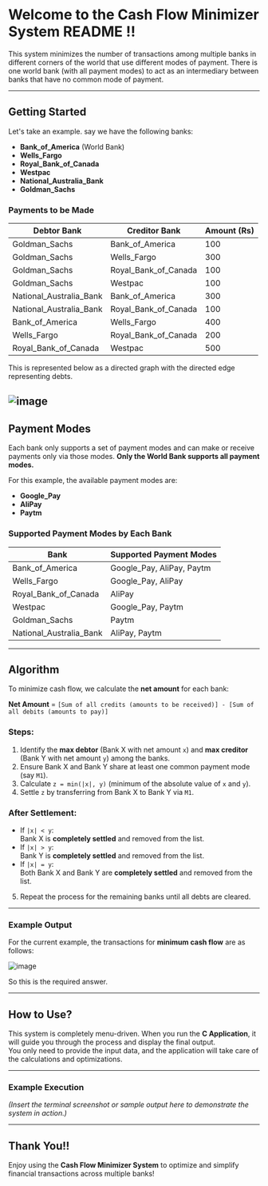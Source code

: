 # Welcome to the Cash Flow Minimizer System README !!

This system minimizes the number of transactions among multiple banks in different corners of the world that use different modes of payment. There is one world bank (with all payment modes) to act as an intermediary between banks that have no common mode of payment.

---

## Getting Started

Let's take an example. say we have the following banks:

- **Bank_of_America** (World Bank)
- **Wells_Fargo**
- **Royal_Bank_of_Canada**
- **Westpac**
- **National_Australia_Bank**
- **Goldman_Sachs**

### Payments to be Made

| Debtor Bank                 | Creditor Bank            | Amount (Rs) |
|-----------------------------|--------------------------|-------------|
| Goldman_Sachs              | Bank_of_America         | 100         |
| Goldman_Sachs              | Wells_Fargo             | 300         |
| Goldman_Sachs              | Royal_Bank_of_Canada    | 100         |
| Goldman_Sachs              | Westpac                 | 100         |
| National_Australia_Bank    | Bank_of_America         | 300         |
| National_Australia_Bank    | Royal_Bank_of_Canada    | 100         |
| Bank_of_America            | Wells_Fargo             | 400         |
| Wells_Fargo                | Royal_Bank_of_Canada    | 200         |
| Royal_Bank_of_Canada       | Westpac                 | 500         |

This is represented below as a directed graph with the directed edge representing debts.

![image](https://github.com/user-attachments/assets/632b6449-53e3-48d2-aedd-0a1359b641fb)
---

## Payment Modes

Each bank only supports a set of payment modes and can make or receive payments only via those modes. **Only the World Bank supports all payment modes.**

For this example, the available payment modes are:

- **Google_Pay**
- **AliPay**
- **Paytm**

### Supported Payment Modes by Each Bank

| Bank                       | Supported Payment Modes           |
|----------------------------|------------------------------------|
| Bank_of_America            | Google_Pay, AliPay, Paytm         |
| Wells_Fargo                | Google_Pay, AliPay                |
| Royal_Bank_of_Canada       | AliPay                            |
| Westpac                    | Google_Pay, Paytm                 |
| Goldman_Sachs              | Paytm                             |
| National_Australia_Bank    | AliPay, Paytm                     |

---

## Algorithm

To minimize cash flow, we calculate the **net amount** for each bank:

**Net Amount** = `[Sum of all credits (amounts to be received)] - [Sum of all debits (amounts to pay)]`

### Steps:

1. Identify the **max debtor** (Bank X with net amount `x`) and **max creditor** (Bank Y with net amount `y`) among the banks.  
2. Ensure Bank X and Bank Y share at least one common payment mode (say `M1`).  
3. Calculate `z = min(|x|, y)` (minimum of the absolute value of `x` and `y`).  
4. Settle `z` by transferring from Bank X to Bank Y via `M1`.  

### After Settlement:

- If `|x| < y`:  
  Bank X is **completely settled** and removed from the list.  
- If `|x| > y`:  
  Bank Y is **completely settled** and removed from the list.  
- If `|x| = y`:  
  Both Bank X and Bank Y are **completely settled** and removed from the list.

5. Repeat the process for the remaining banks until all debts are cleared.

---

### Example Output

For the current example, the transactions for **minimum cash flow** are as follows:

![image](https://github.com/user-attachments/assets/b2846649-da1a-41f0-bb2e-ad61846bfb8b)

So this is the required answer.

---

## How to Use?

This system is completely menu-driven. When you run the **C Application**, it will guide you through the process and display the final output.  
You only need to provide the input data, and the application will take care of the calculations and optimizations.

---

### Example Execution

_(Insert the terminal screenshot or sample output here to demonstrate the system in action.)_

---

## Thank You!!

Enjoy using the **Cash Flow Minimizer System** to optimize and simplify financial transactions across multiple banks!




